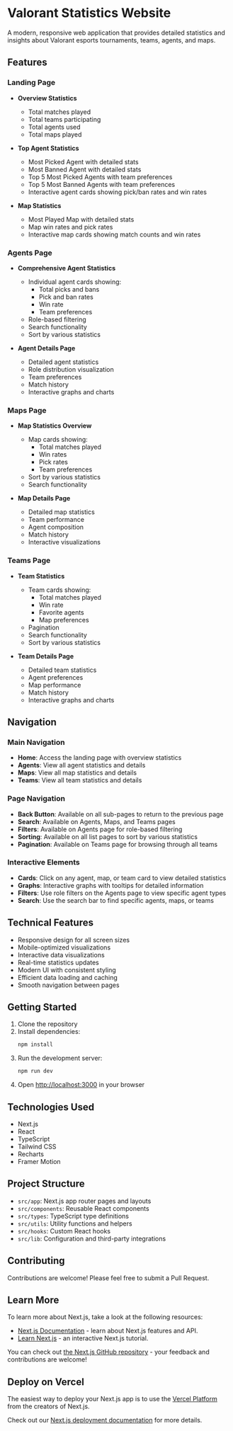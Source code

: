# Valorant Statistics Website

A modern, responsive web application that provides detailed statistics and insights about Valorant esports tournaments, teams, agents, and maps.

## Features

### Landing Page
- **Overview Statistics**
  - Total matches played
  - Total teams participating
  - Total agents used
  - Total maps played

- **Top Agent Statistics**
  - Most Picked Agent with detailed stats
  - Most Banned Agent with detailed stats
  - Top 5 Most Picked Agents with team preferences
  - Top 5 Most Banned Agents with team preferences
  - Interactive agent cards showing pick/ban rates and win rates

- **Map Statistics**
  - Most Played Map with detailed stats
  - Map win rates and pick rates
  - Interactive map cards showing match counts and win rates

### Agents Page
- **Comprehensive Agent Statistics**
  - Individual agent cards showing:
    - Total picks and bans
    - Pick and ban rates
    - Win rate
    - Team preferences
  - Role-based filtering
  - Search functionality
  - Sort by various statistics

- **Agent Details Page**
  - Detailed agent statistics
  - Role distribution visualization
  - Team preferences
  - Match history
  - Interactive graphs and charts

### Maps Page
- **Map Statistics Overview**
  - Map cards showing:
    - Total matches played
    - Win rates
    - Pick rates
    - Team preferences
  - Sort by various statistics
  - Search functionality

- **Map Details Page**
  - Detailed map statistics
  - Team performance
  - Agent composition
  - Match history
  - Interactive visualizations

### Teams Page
- **Team Statistics**
  - Team cards showing:
    - Total matches played
    - Win rate
    - Favorite agents
    - Map preferences
  - Pagination
  - Search functionality
  - Sort by various statistics

- **Team Details Page**
  - Detailed team statistics
  - Agent preferences
  - Map performance
  - Match history
  - Interactive graphs and charts

## Navigation

### Main Navigation
- **Home**: Access the landing page with overview statistics
- **Agents**: View all agent statistics and details
- **Maps**: View all map statistics and details
- **Teams**: View all team statistics and details

### Page Navigation
- **Back Button**: Available on all sub-pages to return to the previous page
- **Search**: Available on Agents, Maps, and Teams pages
- **Filters**: Available on Agents page for role-based filtering
- **Sorting**: Available on all list pages to sort by various statistics
- **Pagination**: Available on Teams page for browsing through all teams

### Interactive Elements
- **Cards**: Click on any agent, map, or team card to view detailed statistics
- **Graphs**: Interactive graphs with tooltips for detailed information
- **Filters**: Use role filters on the Agents page to view specific agent types
- **Search**: Use the search bar to find specific agents, maps, or teams

## Technical Features
- Responsive design for all screen sizes
- Mobile-optimized visualizations
- Interactive data visualizations
- Real-time statistics updates
- Modern UI with consistent styling
- Efficient data loading and caching
- Smooth navigation between pages

## Getting Started

1. Clone the repository
2. Install dependencies:
   ```bash
   npm install
   ```
3. Run the development server:
   ```bash
   npm run dev
   ```
4. Open [http://localhost:3000](http://localhost:3000) in your browser

## Technologies Used
- Next.js
- React
- TypeScript
- Tailwind CSS
- Recharts
- Framer Motion

## Project Structure

- `src/app`: Next.js app router pages and layouts
- `src/components`: Reusable React components
- `src/types`: TypeScript type definitions
- `src/utils`: Utility functions and helpers
- `src/hooks`: Custom React hooks
- `src/lib`: Configuration and third-party integrations

## Contributing

Contributions are welcome! Please feel free to submit a Pull Request.

## Learn More

To learn more about Next.js, take a look at the following resources:

- [Next.js Documentation](https://nextjs.org/docs) - learn about Next.js features and API.
- [Learn Next.js](https://nextjs.org/learn) - an interactive Next.js tutorial.

You can check out [the Next.js GitHub repository](https://github.com/vercel/next.js) - your feedback and contributions are welcome!

## Deploy on Vercel

The easiest way to deploy your Next.js app is to use the [Vercel Platform](https://vercel.com/new?utm_medium=default-template&filter=next.js&utm_source=create-next-app&utm_campaign=create-next-app-readme) from the creators of Next.js.

Check out our [Next.js deployment documentation](https://nextjs.org/docs/app/building-your-application/deploying) for more details.
